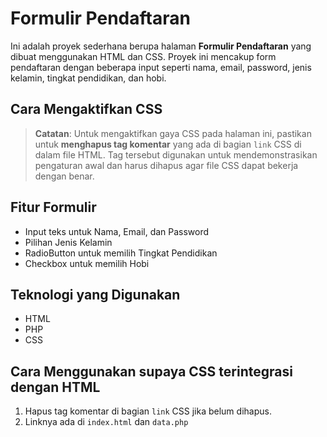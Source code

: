# Formulir Pendaftaran

Ini adalah proyek sederhana berupa halaman **Formulir Pendaftaran** yang dibuat menggunakan HTML dan CSS. Proyek ini mencakup form pendaftaran dengan beberapa input seperti nama, email, password, jenis kelamin, tingkat pendidikan, dan hobi.

## Cara Mengaktifkan CSS

> **Catatan**: Untuk mengaktifkan gaya CSS pada halaman ini, pastikan untuk **menghapus tag komentar** yang ada di bagian `link` CSS di dalam file HTML. Tag tersebut digunakan untuk mendemonstrasikan pengaturan awal dan harus dihapus agar file CSS dapat bekerja dengan benar.

## Fitur Formulir
- Input teks untuk Nama, Email, dan Password
- Pilihan Jenis Kelamin
- RadioButton untuk memilih Tingkat Pendidikan
- Checkbox untuk memilih Hobi

## Teknologi yang Digunakan
- HTML
- PHP
- CSS

## Cara Menggunakan supaya CSS terintegrasi dengan HTML
1. Hapus tag komentar di bagian `link` CSS jika belum dihapus.
2. Linknya ada di `index.html` dan `data.php`
